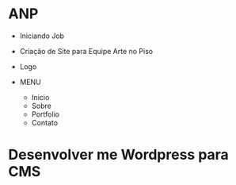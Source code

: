 # ANP

- Iniciando Job
- Criação de Site para Equipe Arte no Piso
- Logo
- MENU

  - Inicio
  - Sobre
  - Portfolio
  - Contato


# Desenvolver me Wordpress para CMS
